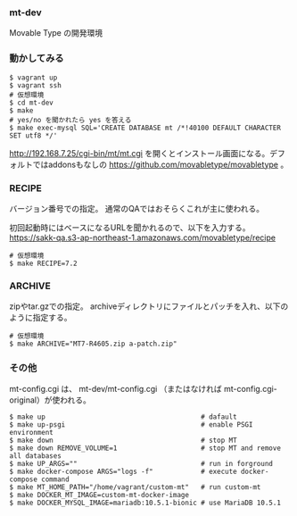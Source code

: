 ### mt-dev

Movable Type の開発環境

### 動かしてみる

```
$ vagrant up
$ vagrant ssh
# 仮想環境
$ cd mt-dev
$ make
# yes/no を聞かれたら yes を答える
$ make exec-mysql SQL='CREATE DATABASE mt /*!40100 DEFAULT CHARACTER SET utf8 */'
```

http://192.168.7.25/cgi-bin/mt/mt.cgi を開くとインストール画面になる。デフォルトではaddonsもなしの https://github.com/movabletype/movabletype 。

### RECIPE

バージョン番号での指定。
通常のQAではおそらくこれが主に使われる。

初回起動時にはベースになるURLを聞かれるので、以下を入力する。
https://sakk-qa.s3-ap-northeast-1.amazonaws.com/movabletype/recipe

```
# 仮想環境
$ make RECIPE=7.2
```

### ARCHIVE

zipやtar.gzでの指定。
archiveディレクトリにファイルとパッチを入れ、以下のように指定する。

```
# 仮想環境
$ make ARCHIVE="MT7-R4605.zip a-patch.zip"
```

### その他

mt-config.cgi は、 mt-dev/mt-config.cgi （またはなければ mt-config.cgi-original）が使われる。

```
$ make up                                       # dafault
$ make up-psgi                                  # enable PSGI environment
$ make down                                     # stop MT
$ make down REMOVE_VOLUME=1                     # stop MT and remove all databases
$ make UP_ARGS=""                               # run in forground
$ make docker-compose ARGS="logs -f"            # execute docker-compose command
$ make MT_HOME_PATH="/home/vagrant/custom-mt"   # run custom-mt
$ make DOCKER_MT_IMAGE=custom-mt-docker-image
$ make DOCKER_MYSQL_IMAGE=mariadb:10.5.1-bionic # use MariaDB 10.5.1
```
